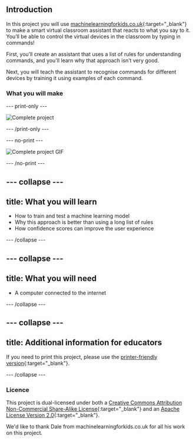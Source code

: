 ## Introduction

In this project you will use [machinelearningforkids.co.uk](https://machinelearningforkids.co.uk){:target="_blank"} to make a smart virtual classroom assistant that reacts to what you say to it. You’ll be able to control the virtual devices in the classroom by typing in commands!

First, you’ll create an assistant that uses a list of rules for understanding commands, and you'll learn why that approach isn’t very good.

Next, you will teach the assistant to recognise commands for different devices by training it using examples of each command.

### What you will make

--- print-only ---

![Complete project](images/what-you-will-make.png)

--- /print-only ---

--- no-print ---

![Complete project GIF](images/smart-classroom.gif)

--- /no-print ---

--- collapse ---
---
title: What you will learn
---

+ How to train and test a machine learning model
+ Why this approach is better than using a long list of rules
+ How confidence scores can improve the user experience

--- /collapse ---

--- collapse ---
---
title: What you will need
---

+ A computer connected to the internet

--- /collapse ---

--- collapse ---
---
title: Additional information for educators
---

If you need to print this project, please use the [printer-friendly version](https://projects.raspberrypi.org/en/projects/smart-classroom/print){:target="_blank"}.

--- /collapse ---

### Licence

This project is dual-licensed under both a [Creative Commons Attribution Non-Commercial Share-Alike License](http://creativecommons.org/licenses/by-nc-sa/4.0/){:target="_blank"} and an [Apache License Version 2.0](http://www.apache.org/licenses/LICENSE-2.0){:target="_blank"}.

We'd like to thank Dale from machinelearningforkids.co.uk for all his work on this project.
